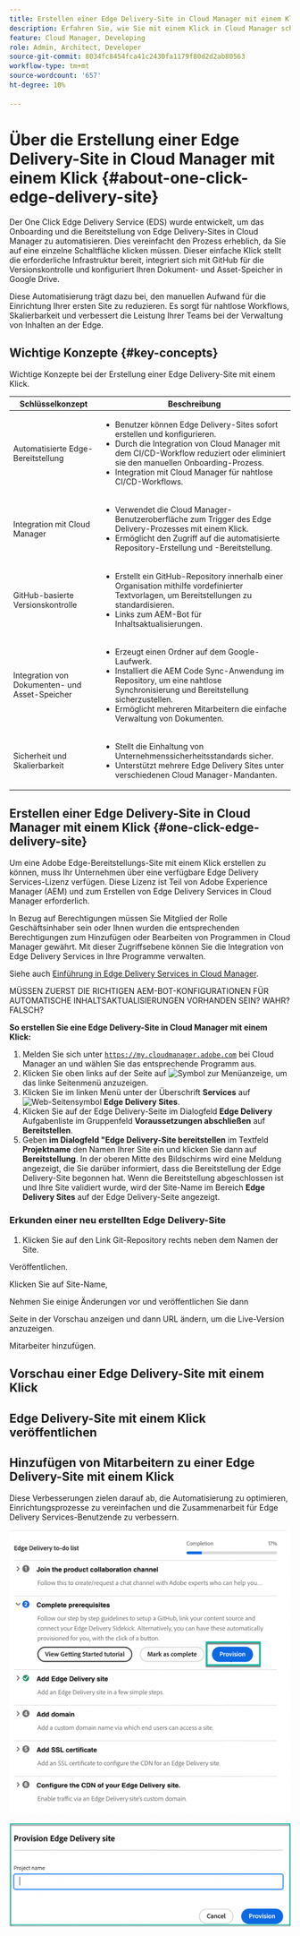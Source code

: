 ```yaml
---
title: Erstellen einer Edge Delivery-Site in Cloud Manager mit einem Klick
description: Erfahren Sie, wie Sie mit einem Klick in Cloud Manager schnell eine Edge Delivery-Site erstellen können.
feature: Cloud Manager, Developing
role: Admin, Architect, Developer
source-git-commit: 8034fc8454fca41c2430fa1179f80d2d2ab80563
workflow-type: tm+mt
source-wordcount: '657'
ht-degree: 10%

---
```



# Über die Erstellung einer Edge Delivery-Site in Cloud Manager mit einem Klick {#about-one-click-edge-delivery-site}

Der One Click Edge Delivery Service (EDS) wurde entwickelt, um das Onboarding und die Bereitstellung von Edge Delivery-Sites in Cloud Manager zu automatisieren. Dies vereinfacht den Prozess erheblich, da Sie auf eine einzelne Schaltfläche klicken müssen. Dieser einfache Klick stellt die erforderliche Infrastruktur bereit, integriert sich mit GitHub für die Versionskontrolle und konfiguriert Ihren Dokument- und Asset-Speicher in Google Drive.

Diese Automatisierung trägt dazu bei, den manuellen Aufwand für die Einrichtung Ihrer ersten Site zu reduzieren. Es sorgt für nahtlose Workflows, Skalierbarkeit und verbessert die Leistung Ihrer Teams bei der Verwaltung von Inhalten an der Edge.

## Wichtige Konzepte {#key-concepts}

Wichtige Konzepte bei der Erstellung einer Edge Delivery-Site mit einem Klick.

| Schlüsselkonzept | Beschreibung |
| --- | --- |
| Automatisierte Edge-Bereitstellung | <ul><li>Benutzer können Edge Delivery-Sites sofort erstellen und konfigurieren.</li><li>Durch die Integration von Cloud Manager mit dem CI/CD-Workflow reduziert oder eliminiert sie den manuellen Onboarding-Prozess.</li><li>Integration mit Cloud Manager für nahtlose CI/CD-Workflows.</li></ul> |
| Integration mit Cloud Manager | <ul><li>Verwendet die Cloud Manager-Benutzeroberfläche zum Trigger des Edge Delivery-Prozesses mit einem Klick.</li><li>Ermöglicht den Zugriff auf die automatisierte Repository-Erstellung und -Bereitstellung.</li></ul> |
| GitHub-basierte Versionskontrolle | <ul><li>Erstellt ein GitHub-Repository innerhalb einer Organisation mithilfe vordefinierter Textvorlagen, um Bereitstellungen zu standardisieren.</li><li>Links zum AEM-Bot für Inhaltsaktualisierungen.</li></ul> |
| Integration von Dokumenten- und Asset-Speicher | <ul><li>Erzeugt einen Ordner auf dem Google-Laufwerk.<li>Installiert die AEM Code Sync-Anwendung im Repository, um eine nahtlose Synchronisierung und Bereitstellung sicherzustellen.</li></li><li>Ermöglicht mehreren Mitarbeitern die einfache Verwaltung von Dokumenten.</li></ul> |
| Sicherheit und Skalierbarkeit | <ul><li>Stellt die Einhaltung von Unternehmenssicherheitsstandards sicher.</li><li>Unterstützt mehrere Edge Delivery Sites unter verschiedenen Cloud Manager-Mandanten.</li></ul> |



## Erstellen einer Edge Delivery-Site in Cloud Manager mit einem Klick {#one-click-edge-delivery-site}

Um eine Adobe Edge-Bereitstellungs-Site mit einem Klick erstellen zu können, muss Ihr Unternehmen über eine verfügbare Edge Delivery Services-Lizenz verfügen. Diese Lizenz ist Teil von Adobe Experience Manager (AEM) und zum Erstellen von Edge Delivery Services in Cloud Manager erforderlich.

In Bezug auf Berechtigungen müssen Sie Mitglied der Rolle Geschäftsinhaber sein oder Ihnen wurden die entsprechenden Berechtigungen zum Hinzufügen oder Bearbeiten von Programmen in Cloud Manager gewährt. Mit dieser Zugriffsebene können Sie die Integration von Edge Delivery Services in Ihre Programme verwalten.

Siehe auch [Einführung in Edge Delivery Services in Cloud Manager](/help/implementing/cloud-manager/edge-delivery/introduction-to-edge-delivery-services.md).

MÜSSEN ZUERST DIE RICHTIGEN AEM-BOT-KONFIGURATIONEN FÜR AUTOMATISCHE INHALTSAKTUALISIERUNGEN VORHANDEN SEIN? WAHR? FALSCH?

**So erstellen Sie eine Edge Delivery-Site in Cloud Manager mit einem Klick:**

1. Melden Sie sich unter [`https://my.cloudmanager.adobe.com`](https://my.cloudmanager.adobe.com/) bei Cloud Manager an und wählen Sie das entsprechende Programm aus.
1. Klicken Sie oben links auf der Seite auf ![Symbol zur Menüanzeige](https://spectrum.adobe.com/static/icons/workflow_18/Smock_ShowMenu_18_N.svg), um das linke Seitenmenü anzuzeigen.
1. Klicken Sie im linken Menü unter der Überschrift **Services** auf ![Web-Seitensymbol](https://spectrum.adobe.com/static/icons/workflow_18/Smock_WebPages_18_N.svg) **Edge Delivery Sites**.
1. Klicken Sie auf der Edge Delivery-Seite im Dialogfeld **Edge Delivery** Aufgabenliste im Gruppenfeld **Voraussetzungen abschließen** auf **Bereitstellen**.
1. Geben **im Dialogfeld &quot;Edge Delivery-Site bereitstellen** im Textfeld **Projektname** den Namen Ihrer Site ein und klicken Sie dann auf **Bereitstellung**.
In der oberen Mitte des Bildschirms wird eine Meldung angezeigt, die Sie darüber informiert, dass die Bereitstellung der Edge Delivery-Site begonnen hat.
Wenn die Bereitstellung abgeschlossen ist und Ihre Site validiert wurde, wird der Site-Name im Bereich **Edge Delivery Sites** auf der Edge Delivery-Seite angezeigt.

### Erkunden einer neu erstellten Edge Delivery-Site


1. Klicken Sie auf den Link Git-Repository rechts neben dem Namen der Site.

Veröffentlichen.

Klicken Sie auf Site-Name,

Nehmen Sie einige Änderungen vor und veröffentlichen Sie dann

Seite in der Vorschau anzeigen und dann URL ändern, um die Live-Version anzuzeigen.

Mitarbeiter hinzufügen.


## Vorschau einer Edge Delivery-Site mit einem Klick

## Edge Delivery-Site mit einem Klick veröffentlichen





## Hinzufügen von Mitarbeitern zu einer Edge Delivery-Site mit einem Klick


































Diese Verbesserungen zielen darauf ab, die Automatisierung zu optimieren, Einrichtungsprozesse zu vereinfachen und die Zusammenarbeit für Edge Delivery Services-Benutzende zu verbessern. <!-- CMGR-59362 -->

![Erstellen einer Edge Delivery-Site mit einem Klick](/help/implementing/cloud-manager/release-notes/assets/eds-one-click-60.png)

![Dialogfeld zum Bereitstellen einer Edge Delivery-Site](/help/implementing/cloud-manager/release-notes/assets/eds-provision-60.png)